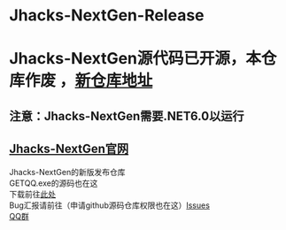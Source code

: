 # Jhacks-NextGen-Release
# Jhacks-NextGen源代码已开源，本仓库作废  ，[新仓库地址](https://github.com/xiaojiangxj233/Jhacks-NextGen)
## 注意：Jhacks-NextGen需要.NET6.0以运行 
## [Jhacks-NextGen官网](https://jhacks.xiaojiang233.top/)
Jhacks-NextGen的新版发布仓库<br>
GETQQ.exe的源码也在这<br>
下载前往[此处](https://github.com/xiaojiangxj233/Jhacks-NextGen-Release/releases)<br>
Bug汇报请前往（申请github源码仓库权限也在这）[Issues](https://github.com/xiaojiangxj233/Jhacks-NextGen-Release/issues)<br>
[QQ群](https://qm.qq.com/cgi-bin/qm/qr?k=KBXdszckZORIyvIPoGUQ-N3AXzxLV_8w&jump_from=webapi&authKey=KNH0Jehi+S9f82d7tEYep7CGILDJ1KOyLNlqVxTmVIoJQ4U+MVts104+i4xVceUA)
